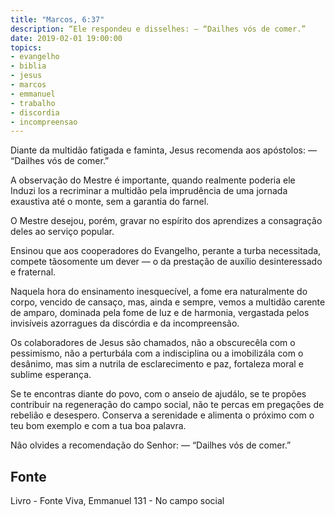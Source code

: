 ```yaml
---
title: "Marcos, 6:37"
description: “Ele respondeu e disse­lhes: — “Dai­lhes vós de comer.”
date: 2019-02-01 19:00:00
topics: 
- evangelho
- biblia
- jesus
- marcos
- emmanuel
- trabalho
- discordia
- incompreensao
---
```


Diante da multidão fatigada e faminta, Jesus recomenda aos apóstolos:
— “Dai­lhes vós de comer.”

A observação do Mestre é importante, quando realmente poderia ele Induzi­
los a recriminar a multidão pela imprudência de uma jornada exaustiva até o monte,
sem a garantia do farnel.

O Mestre desejou, porém, gravar no espírito dos aprendizes a consagração
deles ao serviço popular.

Ensinou que aos cooperadores do Evangelho, perante a turba necessitada,
compete tão­somente um dever — o da prestação de auxílio desinteressado e
fraternal.

Naquela hora do ensinamento inesquecível, a fome era naturalmente do
corpo, vencido de cansaço, mas, ainda e sempre, vemos a multidão carente de
amparo, dominada pela fome de luz e de harmonia, vergastada pelos invisíveis
azorragues da discórdia e da incompreensão.

Os colaboradores de Jesus são chamados, não a obscurecê­la com o
pessimismo, não a perturbá­la com a indisciplina ou a imobilizá­la com o desânimo,
mas sim a nutri­la de esclarecimento e paz, fortaleza moral e sublime esperança.

Se te encontras diante do povo, com o anseio de ajudá­lo, se te propões
contribuir na regeneração do campo social, não te percas em pregações de rebelião e
desespero. Conserva a serenidade e alimenta o próximo com o teu bom exemplo e
com a tua boa palavra.

Não olvides a recomendação do Senhor: — “Dai­lhes vós de comer.”


## Fonte
Livro - Fonte Viva, Emmanuel
131 - No campo social
